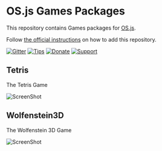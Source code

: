 # OS.js Games Packages

This repository contains Games packages for [OS.js](https://github.com/os-js/OS.js).

Follow [the official instructions](https://os-js.org/doc/manuals/man-package-manager.html) on how to add this repository.

[![Gitter](https://img.shields.io/gitter/room/nwjs/nw.js.svg)](https://gitter.im/os-js/OS.js?utm_source=badge&utm_medium=badge&utm_campaign=pr-badge)
[![Tips](https://img.shields.io/gratipay/os-js.svg)](https://gratipay.com/os-js/)
[![Donate](https://img.shields.io/badge/paypal-donate-yellow.svg)](https://www.paypal.com/cgi-bin/webscr?cmd=_donations&business=andersevenrud%40gmail%2ecom&lc=NO&currency_code=USD&bn=PP%2dDonationsBF%3abtn_donate_SM%2egif%3aNonHosted)
[![Support](https://img.shields.io/badge/patreon-support-orange.svg)](https://www.patreon.com/user?u=2978551&ty=h&u=2978551)

## Tetris

The Tetris Game

![ScreenShot](https://raw.githubusercontent.com/os-js/OS.js-games/master/doc/tetris.png)

## Wolfenstein3D

The Wolfenstein 3D Game

![ScreenShot](https://raw.githubusercontent.com/os-js/OS.js-games/master/doc/wolfenstein.png)

